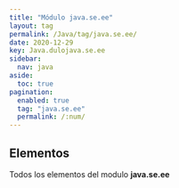 ```yaml
---
title: "Módulo java.se.ee"
layout: tag
permalink: /Java/tag/java.se.ee/
date: 2020-12-29
key: Java.dulojava.se.ee
sidebar: 
  nav: java
aside: 
  toc: true
pagination: 
  enabled: true
  tag: "java.se.ee"
  permalink: /:num/
---
```


<h2>Elementos</h2>
Todos los elementos del modulo <strong>java.se.ee</strong>
